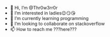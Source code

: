 - 👋 Hi, I’m @Thr0w3rr0r
- 👀 I’m interested in ladies😉😏😘
- 🌱 I’m currently learning programming
- 💞️ I’m looking to collaborate on stackoverflow
- 📫 How to reach me ???here???

<!---
Thr0w3rr0r/Thr0w3rr0r is a ✨ special ✨ repository because its `README.md` (this file) appears on your GitHub profile.
You can click the Preview link to take a look at your changes.
--->
